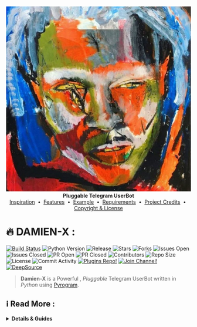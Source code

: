 <p align="center">
    <a href="https://github.com/AmineSoukara/Damien-X/alpha">
        <img src="resources/logo.png" alt="Damien-X">
    </a>
    <br>
    <b>Pluggable Telegram UserBot</b>
    <br>
    <a href="https://github.com/AmineSoukara/Damien-X#inspiration-">Inspiration</a>
    &nbsp•&nbsp
    <a href="https://github.com/AmineSoukara/Damien-X#features-">Features</a>
    &nbsp•&nbsp
    <a href="https://github.com/AmineSoukara/Damien-X#example-plugin-">Example</a>
    &nbsp•&nbsp
    <a href="https://github.com/AmineSoukara/Damien-X#requirements-">Requirements</a>
    &nbsp•&nbsp
    <a href="https://github.com/AmineSoukara/Damien-X#project-credits-">Project Credits</a>
    &nbsp•&nbsp
    <a href="https://github.com/AmineSoukara/Damien-X#copyright--license-">Copyright & License</a>
</p>

# 🔥 DAMIEN-X :

[![Build Status](https://travis-ci.com/UsergeTeam/Userge.svg?branch=dev)](https://travis-ci.com/UsergeTeam/Userge) ![Python Version](https://img.shields.io/badge/python-3.8-lightgrey) ![Release](https://img.shields.io/github/v/release/UsergeTeam/Userge) ![Stars](https://img.shields.io/github/stars/UsergeTeam/Userge) ![Forks](https://img.shields.io/github/forks/UsergeTeam/Userge) ![Issues Open](https://img.shields.io/github/issues/UsergeTeam/Userge) ![Issues Closed](https://img.shields.io/github/issues-closed/UsergeTeam/Userge) ![PR Open](https://img.shields.io/github/issues-pr/UsergeTeam/Userge) ![PR Closed](https://img.shields.io/github/issues-pr-closed/UsergeTeam/Userge) ![Contributors](https://img.shields.io/github/contributors/UsergeTeam/Userge) ![Repo Size](https://img.shields.io/github/repo-size/UsergeTeam/Userge) ![License](https://img.shields.io/github/license/UsergeTeam/Userge) ![Commit Activity](https://img.shields.io/github/commit-activity/m/UsergeTeam/Userge) [![Plugins Repo!](https://img.shields.io/badge/Plugins%20Repo-!-orange)](https://github.com/UsergeTeam/Userge-Plugins) [![Join Channel!](https://img.shields.io/badge/Join%20Channel-@DamienSouka-purple)](https://t.me/DamienSoukara) [![DeepSource](https://static.deepsource.io/deepsource-badge-light-mini.svg)](https://deepsource.io/gh/UsergeTeam/Userge/?ref=repository-badge)

> **Damien-X** is a Powerful , _Pluggable_ Telegram UserBot written in _Python_ using [Pyrogram](https://github.com/pyrogram/pyrogram).

## ℹ Read More :
<details>
  <summary><b>Details & Guides</b></summary>

### For Any Query Or Want To Know How it Works Join Group And Channel 

<a href="https://t.me/DamienSoukara"><img src="https://img.shields.io/badge/Join-Telegram%20Channel-red.svg?logo=Telegram"></a>
<a href="https://t.me/DamienHelp"><img src="https://img.shields.io/badge/Join-Telegram%20Group-blue.svg?logo=telegram"></a>


## Inspiration 😇

> This project is inspired by the following projects :)

* [tg_userbot](https://github.com/watzon/tg_userbot) ( heavily ) 🤗
* [PyroGramUserBot](https://github.com/SpEcHiDe/PyroGramUserBot)
* [Telegram-Paperplane](https://github.com/RaphielGang/Telegram-Paperplane)
* [UniBorg](https://github.com/SpEcHiDe/UniBorg)
* [Userge](https://github.com/UsergeTeam/Userge)
* [Userge-X](https://github.com/code-rgb/USERGE-X)
> Special Thanks to all of you !!!.

## Features 😍

* Powerful and Very Useful **built-in** Plugins
  * gdrive [ upload / download / etc ] ( Team Drives Supported! ) 🤥
  * zip / tar / unzip / untar / unrar
  * telegram upload / download
  * pmpermit / afk
  * notes / filters
  * split / combine
  * gadmin
  * plugin manager
  * etc...
* Channel & Group log support
* Database support
* Build-in help support
* Easy to Setup & Use
* Easy to add / port Plugins
* Easy to write modules with the modified client

## Example Plugin 🤨

```python
from userge import userge, Message, filters

LOG = userge.getLogger(__name__)  # logger object
CHANNEL = userge.getCLogger(__name__)  # channel logger object

# add command handler
@userge.on_cmd("test", about="help text to this command")
async def test_cmd(message: Message):
   LOG.info("starting test command...")  # log to console
   # some other stuff
   await message.edit("testing...", del_in=5)  # this will be automatically deleted after 5 sec
   # some other stuff
   await CHANNEL.log("testing completed!")  # log to channel

# add filters handler
@userge.on_filters(filters.me & filters.private)  # filter my private messages
async def test_filter(message: Message):
   LOG.info("starting filter command...")
   # some other stuff
   await message.reply(f"you typed - {message.text}", del_in=5)
   # some other stuff
   await CHANNEL.log("filter executed!")
```

## Requirements 🥴

* Python 3.8 or Higher 👻
* Telegram [API Keys](https://my.telegram.org/apps)
* Google Drive [API Keys](https://console.developers.google.com/)
* MongoDB [Database URL](https://cloud.mongodb.com/)

## Damien-X MODES 🕹

* **USER** mode `(using user account)`
* **BOT** mode `(using bot account)`
* **DUAL** mode `(using both user and bot account)`

  > further **read** [config.env.sample](https://github.com/AmineSoukara/Damien-X/blob/alpha/config.env.sample)

# How To Deploy 👷

### **[HEROKU](https://www.heroku.com/) Method** 🚀

  > [![Deploy](https://www.herokucdn.com/deploy/button.svg)](https://heroku.com/deploy?template=https://github.com/AmineSoukara/Damien-X/tree/alpha)

  > Fill `API_ID`, `API_HASH`, `DATABASE_URL` and `LOG_CHANNEL_ID` (**required**)

  > Choose your [**MODE**](https://github.com/AmineSoukara/Damien-X#userge-modes-)

  > Then fill other **non-required** vars as relevent to your **MODE**

  > Finally **hit deploy** button

  > [**NOTE**] : your can fill other vars as your need and they are optional. (settings -> reveal config vars)

## String Session :
**VAR :** `HU_STRING_SESSION`

### HEROKU :
- [open your app](https://dashboard.heroku.com/apps/) then go to **more** -> **run console** and paste the command below and click **run**.
  > command: `bash genStr`
### REPL :
- [**Generate on REPL**](https://stringsessiongen.leorio.repl.run/)

## **Docker Method** 🐳 

    - [**See Detailed Guide**](resources/radmeDocker.md)
* **Other Method** 🔧

  ```bash
  # clone the repo
  git clone https://github.com/AmineSoukara/Damien-X.git
  cd Userge

  # create virtualenv
  virtualenv -p /usr/bin/python3 venv
  . ./venv/bin/activate

  # install requirements
  pip install -r requirements.txt

  # Create config.env as given config.env.sample and fill that
  cp config.env.sample config.env

  # get string session and add it to config.env
  bash genStr

  # finally run the Userbot ;)
  bash run
  ```

* **[More Detailed Guide](https://docs.google.com/document/d/15uoiOn2NkN518MMkx9h5UaMEWMp8aNZqJocXvS0uI6E)** 📝

### Project Credits 💆‍♂️

* [Specially to these projects](https://github.com/UsergeTeam/Userge#inspiration-) 🥰
* [@uaudIth](https://t.me/uaudIth)
* [@K_E_N_W_A_Y](https://t.me/K_E_N_W_A_Y)
* [@nawwasl](https://t.me/nawwasl)
* [@TharukaN97](https://t.me/TharukaN97)
* [@Supun97](https://t.me/Supun97)
* [@gotstc](https://t.me/gotstc)

### Copyright & License 👮

* Copyright (C) 2020 by [UsergeTeam](https://github.com/UsergeTeam) ❤️️
* Licensed under the terms of the [GNU GENERAL PUBLIC LICENSE Version 3, 29 June 2007](https://github.com/UsergeTeam/Userge/blob/master/LICENSE)
</details>
